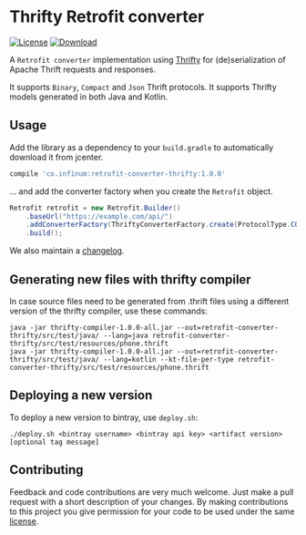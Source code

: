 # Thrifty Retrofit converter

[![License](https://img.shields.io/badge/license-Apache%202-blue.svg)](https://www.apache.org/licenses/LICENSE-2.0)
[![Download](https://api.bintray.com/packages/infinum/android/retrofit-converter-thrifty/images/download.svg) ](https://bintray.com/infinum/android/retrofit-converter-thrifty/_latestVersion)

A `Retrofit converter` implementation using [Thrifty](https://github.com/Microsoft/thrifty) for
(de)serialization of Apache Thrift requests and responses.

It supports `Binary`, `Compact` and `Json` Thrift protocols.
It supports Thrifty models generated in both Java and Kotlin.

## Usage

Add the library as a dependency to your `build.gradle` to automatically download it from jcenter.

```groovy
compile 'co.infinum:retrofit-converter-thrifty:1.0.0'
```

... and add the converter factory when you create the `Retrofit` object.

```java
Retrofit retrofit = new Retrofit.Builder()
    .baseUrl("https://example.com/api/")
    .addConverterFactory(ThriftyConverterFactory.create(ProtocolType.COMPACT))
    .build();
```

We also maintain a [changelog](CHANGELOG.md).

## Generating new files with thrifty compiler

In case source files need to be generated from .thrift files using a different version of the thrifty compiler, use these commands:

```shell
java -jar thrifty-compiler-1.0.0-all.jar --out=retrofit-converter-thrifty/src/test/java/ --lang=java retrofit-converter-thrifty/src/test/resources/phone.thrift
java -jar thrifty-compiler-1.0.0-all.jar --out=retrofit-converter-thrifty/src/test/java/ --lang=kotlin --kt-file-per-type retrofit-converter-thrifty/src/test/resources/phone.thrift

```

## Deploying a new version

To deploy a new version to bintray, use `deploy.sh`:


```shell
./deploy.sh <bintray username> <bintray api key> <artifact version> [optional tag message]
```

## Contributing

Feedback and code contributions are very much welcome. Just make a pull request with a short description of your changes. By making contributions to this project you give permission for your code to be used under the same [license](LICENSE).
